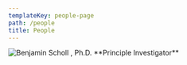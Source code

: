 ```yaml
---
templateKey: people-page
path: /people
title: People
---
```

<!--StartFragment-->

![](/img/screen-shot-2021-05-19-at-10.28.43-am.png "Benjamin Scholl , Ph.D.  **Principle Investigator**")

<!--EndFragment-->